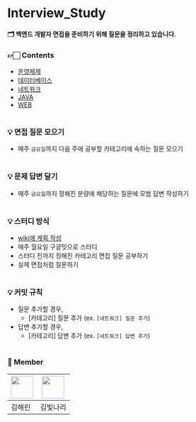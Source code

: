 # Interview_Study

#### 🗂 백엔드 개발자 면접을 준비하기 위해 질문을 정리하고 있습니다.

### 👉🏻 Contents
- [운영체제](https://github.com/haerin7427/Interview_Study/blob/main/Contents/os.md)
- [데이터베이스](https://github.com/haerin7427/Interview_Study/blob/main/Contents/database.md)
- [네트워크](https://github.com/haerin7427/Interview_Study/blob/main/Contents/network.md)
- [JAVA](https://github.com/haerin7427/Interview_Study/blob/main/Contents/java.md)
- [WEB](https://github.com/haerin7427/Interview_Study/blob/main/Contents/web.md)
<br></br>

### 💡 면접 질문 모으기
* 매주 `금요일`까지 다음 주에 공부할 카테고리에 속하는 질문 모으기
<br></br>

### 💡 문제 답변 달기
* 매주 `금요일`까지 정해진 분량에 해당하는 질문에 모범 답변 작성하기
<br></br>

### 💡 스터디 방식
* [wiki에 계획 작성](https://github.com/haerin7427/Interview_Study/wiki)
* 매주 월요일 구글밋으로 스터디
* 스터디 전까지 정해진 카테고리 면접 질문 공부하기
* 실제 면접처럼 질문하기
<br></br>

### 💡 커밋 규칙
* 질문 추가할 경우,
  * [카테고리] 질문 추가 (ex. `[네트워크] 질문 추가`)
* 답변 추가할 경우,
  * [카테고리] 답변 추가 (ex. `[네트워크] 답변 추가`)
<br></br>

### 👥 Member
|<a href="https://github.com/haerin7427"><img src="https://avatars.githubusercontent.com/u/43716537?v=4?s=100" width="50px;" alt="">|<a href="https://github.com/KimBitnari"><img src="https://avatars.githubusercontent.com/u/59634496?v=4?s=100" width="50px;" alt="">|
|-----|-----|
|김해린|김빛나리|
